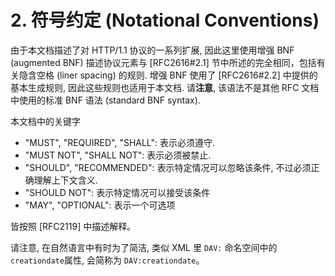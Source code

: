 # 2. 符号约定 (Notational Conventions)

由于本文档描述了对 HTTP/1.1 协议的一系列扩展, 因此这里使用增强 BNF (augmented BNF)
描述协议元素与 [RFC2616#2.1] 节中所述的完全相同，包括有关隐含空格 (liner spacing) 的规则.
增强 BNF 使用了 [RFC2616#2.2] 中提供的基本生成规则, 因此这些规则也适用于本文档.
请**注意**, 该语法不是其他 RFC 文档中使用的标准 BNF 语法 (standard BNF syntax).

本文档中的关键字

- "MUST", "REQUIRED", "SHALL": 表示必须遵守.
- "MUST NOT", "SHALL NOT": 表示必须被禁止.
- "SHOULD", "RECOMMENDED": 表示特定情况可以忽略该条件, 不过必须正确理解上下文含义.
- "SHOULD NOT": 表示特定情况可以接受该条件
- "MAY", "OPTIONAL": 表示一个可选项

皆按照 [RFC2119] 中描述解释。

请注意, 在自然语言中有时为了简洁, 类似 XML 里 `DAV:` 命名空间中的 `creationdate`属性,
会简称为 `DAV:creationdate`。
